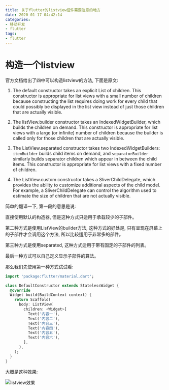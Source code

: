 ```yaml
---
title: 关于flutter的listview控件需要注意的地方
date: 2020-01-17 04:42:14
categories:
- 移动开发
- flutter
tags:
- flutter
---
```


# 构造一个listview

官方文档给出了四中可以构造listview的方法, 下面是原文:

1. The default constructor takes an explicit List<Widget> of children. This constructor is appropriate for list views with a small number of children because constructing the list requires doing work for every child that could possibly be displayed in the list view instead of just those children that are actually visible.


<!--more-->
2. The listView.builder constructor takes an IndexedWidgetBuilder, which builds the children on demand. This constructor is appropriate for list views with a large (or infinite) number of children because the builder is called only for those children that are actually visible.

3. The ListView.separated constructor takes two IndexedWidgetBuilders: `itemBuilder` builds child items on demand, and `separatorBuilder` similarly builds separator children which appear in between the child items. This constructor is appropriate for list views with a fixed number of children.

4. The ListView.custom constructor takes a SliverChildDelegate, which provides the ability to customize additional aspects of the child model. For example, a SliverChildDelegate can control the algorithm used to estimate the size of children that are not actually visible.

简单的翻译一下, 第一段的意思是说:

直接使用默认的构造器, 但是这种方式只适用于承载较少的子部件。

第二种方式是使用ListView的builder方法, 这种方式的好处是, 只有呈现在屏幕上的子部件才会调用这个方法, 所以比较适用于非常多的部件。

第三种方式是使用separated, 这种方式适用于带有固定的子部件的列表。

最后一种方式可以自己定义显示子部件的算法。

那么我们先使用第一种方式试试看:

```dart
import 'package:flutter/material.dart';

class DefaultConstructor extends StatelessWidget {
  @override
  Widget build(BuildContext context) {
    return Scaffold(
      body: ListView(
        children: <Widget>[
          Text('内容一'),
          Text('内容二'),
          Text('内容三'),
          Text('内容四'),
          Text('内容五'),
          Text('内容六'),
        ],
      ),
    );
  }
}
```

大概是这种效果:

![listview效果](/images/mobile/flutter/flutter_listview_default_constructor.png)
